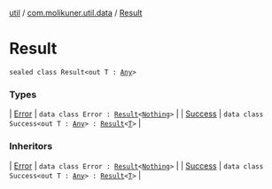 [util](../../index.md) / [com.molikuner.util.data](../index.md) / [Result](./index.md)

# Result

`sealed class Result<out T : `[`Any`](https://kotlinlang.org/api/latest/jvm/stdlib/kotlin/-any/index.html)`>`

### Types

| [Error](-error/index.md) | `data class Error : `[`Result`](./index.md)`<`[`Nothing`](https://kotlinlang.org/api/latest/jvm/stdlib/kotlin/-nothing/index.html)`>` |
| [Success](-success/index.md) | `data class Success<out T : `[`Any`](https://kotlinlang.org/api/latest/jvm/stdlib/kotlin/-any/index.html)`> : `[`Result`](./index.md)`<`[`T`](-success/index.md#T)`>` |

### Inheritors

| [Error](-error/index.md) | `data class Error : `[`Result`](./index.md)`<`[`Nothing`](https://kotlinlang.org/api/latest/jvm/stdlib/kotlin/-nothing/index.html)`>` |
| [Success](-success/index.md) | `data class Success<out T : `[`Any`](https://kotlinlang.org/api/latest/jvm/stdlib/kotlin/-any/index.html)`> : `[`Result`](./index.md)`<`[`T`](-success/index.md#T)`>` |

